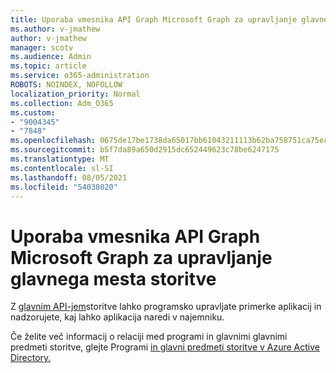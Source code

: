```yaml
---
title: Uporaba vmesnika API Graph Microsoft Graph za upravljanje glavnega mesta storitve
ms.author: v-jmathew
author: v-jmathew
manager: scotv
ms.audience: Admin
ms.topic: article
ms.service: o365-administration
ROBOTS: NOINDEX, NOFOLLOW
localization_priority: Normal
ms.collection: Adm_O365
ms.custom:
- "9004345"
- "7848"
ms.openlocfilehash: 0675de17be1738da65017bb61043211113b62ba758751ca75ea4926683006e38
ms.sourcegitcommit: b5f7da89a650d2915dc652449623c78be6247175
ms.translationtype: MT
ms.contentlocale: sl-SI
ms.lasthandoff: 08/05/2021
ms.locfileid: "54038020"
---
```

# <a name="use-microsoft-graph-api-to-manage-service-principal"></a>Uporaba vmesnika API Graph Microsoft Graph za upravljanje glavnega mesta storitve

Z [glavnim API-jem](https://docs.microsoft.com/graph/api/resources/serviceprincipal)storitve lahko programsko upravljate primerke aplikacij in nadzorujete, kaj lahko aplikacija naredi v najemniku.

Če želite več informacij o relaciji med programi in glavnimi glavnimi predmeti storitve, glejte Programi [in glavni predmeti storitve v Azure Active Directory.](https://docs.microsoft.com/azure/active-directory/develop/app-objects-and-service-principals)
